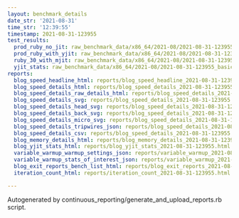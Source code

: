 ```yaml
---
layout: benchmark_details
date_str: '2021-08-31'
time_str: '12:39:55'
timestamp: 2021-08-31-123955
test_results:
  prod_ruby_no_jit: raw_benchmark_data/x86_64/2021-08/2021-08-31-123955_basic_benchmark_prod_ruby_no_jit.json
  prod_ruby_with_yjit: raw_benchmark_data/x86_64/2021-08/2021-08-31-123955_basic_benchmark_prod_ruby_with_yjit.json
  ruby_30_with_mjit: raw_benchmark_data/x86_64/2021-08/2021-08-31-123955_basic_benchmark_ruby_30_with_mjit.json
  yjit_stats: raw_benchmark_data/x86_64/2021-08/2021-08-31-123955_basic_benchmark_yjit_stats.json
reports:
  blog_speed_headline_html: reports/blog_speed_headline_2021-08-31-123955.html
  blog_speed_details_html: reports/blog_speed_details_2021-08-31-123955.html
  blog_speed_details_raw_details_html: reports/blog_speed_details_2021-08-31-123955.raw_details.html
  blog_speed_details_svg: reports/blog_speed_details_2021-08-31-123955.svg
  blog_speed_details_head_svg: reports/blog_speed_details_2021-08-31-123955.head.svg
  blog_speed_details_back_svg: reports/blog_speed_details_2021-08-31-123955.back.svg
  blog_speed_details_micro_svg: reports/blog_speed_details_2021-08-31-123955.micro.svg
  blog_speed_details_tripwires_json: reports/blog_speed_details_2021-08-31-123955.tripwires.json
  blog_speed_details_csv: reports/blog_speed_details_2021-08-31-123955.csv
  blog_memory_details_html: reports/blog_memory_details_2021-08-31-123955.html
  blog_yjit_stats_html: reports/blog_yjit_stats_2021-08-31-123955.html
  variable_warmup_warmup_settings_json: reports/variable_warmup_2021-08-31-123955.warmup_settings.json
  variable_warmup_stats_of_interest_json: reports/variable_warmup_2021-08-31-123955.stats_of_interest.json
  blog_exit_reports_bench_list_html: reports/blog_exit_reports_2021-08-31-123955.bench_list.html
  iteration_count_html: reports/iteration_count_2021-08-31-123955.html

---
```

Autogenerated by continuous_reporting/generate_and_upload_reports.rb script.
